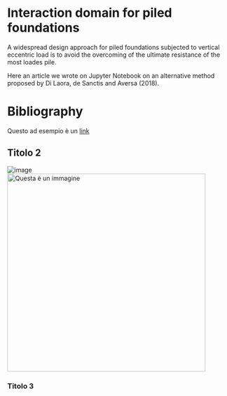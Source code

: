 # Interaction domain for piled foundations
A widespread design approach for piled foundations subjected to vertical eccentric load is to avoid the overcoming of the ultimate resistance of the most loades pile.

Here an article we wrote on Jupyter Notebook on an alternative method proposed by Di Laora, de Sanctis and Aversa (2018).

# Bibliography
Questo ad esempio è un <a href="https://www.w3schools.com/html/html_links.asp">link</a>

## Titolo 2
![image](https://user-images.githubusercontent.com/114191578/193475410-f092bfbb-a312-49c6-829b-5e91d792b3cd.png)
<img width="452" alt="Questa è un immagine" src="https://user-images.githubusercontent.com/64694875/192977065-4e79d147-41b6-4841-89cf-1d362d250fe3.png">

### Titolo 3

